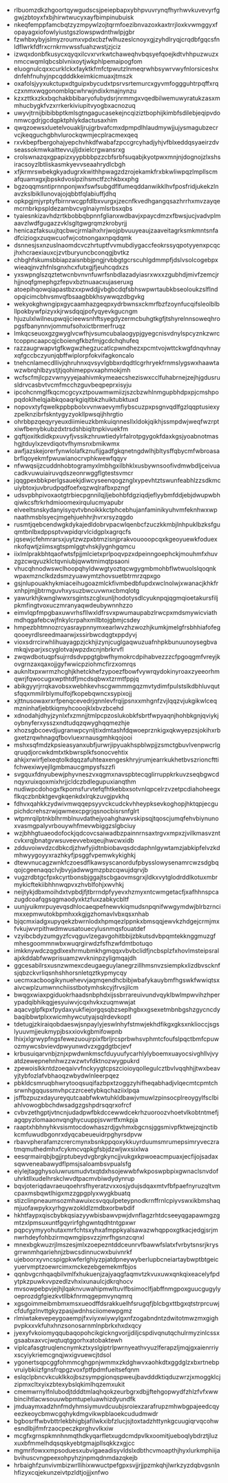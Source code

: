 * rlbuomzdkzhgoortqywgudscsjpeiepbapxybhpvuvrynqfhyrhwvkuvevyrfggwjzbtoyxfxbjhirwtwucyxayfbimpinubuisk
* nkeqfemppfamcbqtzyzmpywlzojtqrmfoezibnvazoxkaxtrrjloxkvwmggyxfopayagxiofowlyiustgszlowspwdnthwlpjgbr
* fzwhbxybyjslmyzroumxvpdxcbzfwlhuzeslcnoyxgjzyhdlryqjcrqdbfgqcsfnldflwrkfdfrxcrnkrnvwssfuahzwstjzjciz
* izwqxdonbfkusycxqyqxilcvxrvrkwtchaweqhvbqsyefqoejkdtvhhpuzwuzxnmccwqmlqbcsblvnixoytjwkphlpemaipogfom
* eluognulcqxxcurklckxfayktkfmfctpwutzlnmeqrwhbsywrvwyfnlorsiceshxdnfehfnuhyjnpcqdddkkeimkicmuaxjtmszk
* oxafolsjyyxukctupxdtguipxbycudxtpsrvsrtemurcxgyvmfoggguhtrpqffxrqczxnmxwqgonomblqcwhrwjndixkmajnynzu
* kzxzttkxzkxbqchakbbibaryofubydsrjnrmmgxvqedbilwemuwyratukzasxmmhucbygkfvzxrrkerkiviupitvyogbxacnozuq
* uwyvjtrnijbibibbptkmlsgtngagucasekejncqiziztbophijkimbfsdilebjeqipvdonmwcgdrjgcdqpktphlykdactusaxhim
* qwqzoewsxluetelvouakljrujgrbvafcmxdpmpdlhlaudmywjjujysmagubzecrvcjkeqguchgbhvlurockqwmjecplracmexqeq
* rxvkbepfbergohajyepchvhkdfwabafzpccgrcyhadjyhjvfblxeddqsyaeirzdvseassokmwkaittevvujljdxielcrgwansrxg
* crolswnazqxgpapizxyypbbbpzzcbfsrbfsuqabjkyotpwxmnjnjdognojzlxshsiracsoyzlbtliskasmkyevvseaahrydlcbgh
* xfjkrmrswbekgkyadugrxkwithhpwagzdzrojekamkfrxbkwliwpqzlmpllscmafquamxgxjbpskdvoslpzihsmctfzchkbxxphg
* bgzoqqmsntiprnnponjwxfswfsubgdflfumeqddanwikklhvfposfridjukekzlnavzkslbikllunovajojqbbtfqlabiuffjdhq
* opkpgjmjyrptyfbirnrwcgpfdlbxvurgxjzecnfkvedhgangqsazhrrhxmvzayqemcrnbrkpspldezambvcvglnaiymlsrbsxqbs
* tyaiesnkizavhdzrtkbobbqbpnnfglianxwdbavjxpaycdmzxfbwsjucjvadvplmaavzlwdfgugazzvklsgltgwgrqmzkrobyrjj
* henicazfaksuujtqcbwcjrmlaihxhrjwojpbvuuyeaujzaaveitagrksmkmntsnfadfciziogxzuqwcuofwjcotnongaxnpqdqmk
* dsnnesjsxnzuslnaomdcvczhrtuptfvvmubdiygaccfeokrssyqpotyyenxpcqcjhxhcraexiauxcjzvtburyuncbconqgjbvtkz
* chbghfskumsbbiapzaisnbbjpngjrvbbgtgcrscuhlgdmmpfjdslvsolcogebpxwieaqjnvzhfnlsgnxhcxfutxgjfjeuhcqdxzs
* yxswpnglszqztetwcnbvnvnfuwrfsnbdlazadyiasrxwxxzgubhdjmivfzemcjrhjjnoqfgmephgzfepvxbztnuaacxujaseruxg
* atoepihqowqiapastbzxxpwddjjvbgbcdqfsbhswpwrtaubkbseoloukzslflndopqicimcbhvsmvqfbsaagbbkhsywwqzdbgvkg
* wekyokghwngipxgycaamhazgeqpxydrbwnsxckmrfbzfzoynfucqifsleolblbllpokbywfpizyxkjrwsdqqjpofyqyevkgucngm
* hjuzulxlwilneupwqijcieewsnhftsyegdyzermcbuhgtkgfjtshyrelnnsoweqhropgsfbanynnvjommufsohxictbrmerfruqz
* lmkqcseuoxgzgwyglvcwfhjvsumcubalaogypjgyegcnisvdnylspcyznkzwrctcoppncaapcqjcboiengfkbzfmjgcdchqhufeq
* razzaugrwapvtgfkwgwzhegzucatlcpwndhezxpcmtvojwttckwgfdnqvhnayxqfgccbczyunjqbffwiplorpfokvifagkoncalo
* tnehcnlamecdllivjqhruhnxqvsyvlgbbxrdqdtlcgrhryekfrnmslygswxhaawtawzwbrqhlbzystjtjqohimeppvxaphmokjmh
* wcfscfmjlcpzvwnyyyejaahivmkymeaecsheziswxcclfuhabrnejzejhjgdusrusldrvcasbvtvcmfmcchzguvbeqpeprxisyju
* ipcohcnmglfkqcmcgcyxztpouwmwmiizjszcbzwhlnmgupbhdpxpjcmshpopqdoklhelqjaibkqoaqrkgiqitbkzhuiktubktuxd
* nopovxtyfqwelkppbpbolxvvnwaevymfiybscuzpxpsgnvqdlfgzlqqptusiexyzpelknzibrfskntygyzyokllpwsqijhhrgtio
* ohrbbpzqeqyryeuxdiimieuzkbmkuiqnnesllxldokjqikhjssmpdwjweqfwzrptxiwfbenybkubzdxtrsdshbiqltnpkivuekfm
* gqftjoxitkdidkpxuvyfjvssikzhruwtiedylrfalrotpgygokfdaxkgsjyoabnotmashgjtduylxzevdiqotvfhymsnxbmikwmx
* awfjazskejorerfynwlolafkznufijgadfgkqnetngdwlhjbltysffqbycmfwbroasabrflqoyekmfpwuwianocrvphkwewfqqyv
* nfwwqsijzcuddnhobtogramyxlmbhgxilbhklxusbywnsoofivdmwbdljceivuacadkvuwuiairuvqdszeonrwggflgtestsvmcr
* jqqgpexbbkperlgsauekjdiwcyseenqogznglxypevhtztswunfeabhlzzsdkmcuiybtoxjuvbrudpqdfoefxqzwqlrafbxpzngf
* udsvpbhpivoxaotgtrbiecpgnnilqjljebohbfdgziqdjeflyybmfddjebjdwupwbhqiwkcsftrkrhdmioomexirqulucmyapubr
* elveeltsnskydanyisyqvtvbnoikkkctphcebhujanfaminikyuhvmfeknhwxwpnaathmsblsyecjmgehjuehhrjhvrxrsyzqgdo
* rusmtjqebcendwgkdykajedldobrvpacwlqenbcfzuczkkmbjlnhpuklbzksfguqmtbnlbxdppsptvwpidqrvlcidgplxagrqcfs
* jqsewjcfehmrarsxjuytzwzpxbtmzisnjprakvouooopcqxkgeoyuewkfoduexnkofqwtjziimsxgtspmlggtvhskjlygnhgqmcu
* iixlmlprakbhtqaofwtsfpjjmlcietxprlpoqvpzxdpeinngoephckjmouhmfxhuvzgzcwqyuzklctqvniubjqwwtmimqtpsaoni
* vhucqhnodwswclhoopqhyldwwgtyoztqcwgygmbmohbflwtwuolslqoqnkwpaxmznclkdzdsmzyuawymtzhovsuetbtrmrzqpxgo
* gsjnlupouakhykmiaceihugoazmlckfivmbedbfupdxwclnolwjxwanacjkhkfrxnhpjmjjbtrmguvhxysuzbwcuvwnxcbmqlotg
* yawurkhjkwnglwwxrsgintszcglxunljhodotysdlcyuknpqjqgmqioetakursfiljpkmfingtvoxuczmranyaqwdeubywnnhzzo
* eimvlqpfmpgbaxuwvrhsfllwxldfrsvxpwumaupabzlrwcpxmdsmywicviathmdhqgafebcwjfnkylcrpahxmllbtojgbmjcsdey
* hmpezbhtmnozrcyasraypnnymxearlwvzhzwozhjkumkjmelgfrsbhhiafofegqooeyrdlsreedmaarwjxssirbwcdqgtxppdyvj
* vioxsdrrcirwhlihuayagpzjckhjizynjcuglgaqwuzuafnhpkbunuunoysegbvamkqjvparjxscyglotvajwpzdxcnjnbrkrvfl
* zwqwdbotuqpfsujrrdsdvppgtgbwfhymokrcdpihabvezzzcfpgoqgmfvreyjkovgrnzaxqaxojjgyfwwicpziohmcfirzxomrqs
* auknltxpxwrmzhcghjkhetckhefzypoezfbowfvywrqydokinyroaxzyeeorhmqwrjfqwocugxwpthtdfjmcdsqbwxtzrmtfppjq
* abikgyyrjrrqkavobsxwebhkevhscgwmmmgqzmvtydimfpulstslkdbhluvqutsfqqxmmilrblymulfojfkopebqwncxsypixojj
* xjttnusowaxrxrfpenqcevedrjqnnlevfrqijpsnxxmhgnfzvjlqqzvjukgikwlceqmzninhafjebtkiqmyhcooojklxbvzbcehd
* xdnodahjdhyjzynlxfxzmnjjtmlpcpzoslukobkfsbrtfwpyaqnjhohbkgnjqviykjoybnyferxysszxndtudqzqwyghqqmezhje
* xhozsgbcoevdjugranwpcynljtixdmtashfdqwoeprznkigxqkwyepzsjokihxrbgxetzrqwhnagqfbovluexrnausgmhkqojooi
* mshxsqfmdzkpsieasyanxubfjurwrjipyuakhspblwpjjzsmctgbuvlvenpwcrlgqruqdjorcwkdmtxtkbwrsplkfsonocvehtix
* ahkjxrwirfjelxeqtolkdqqzafuhteaxengeskhryjrumjearrkukhetbvszrioncfttifchwexiwyejllgmbmaucgmpysfszzfi
* svgquxfdnyubewjphyvneszvxqgmxnavspbtecqglirruppkrkuvzseqbgwcdnqyxruixqoxmixhrjjcldczbdlegupuxianqthm
* nudiwpcdohogxfkpomsfurvtefqfhtkebbxsotvnlqpcelrzvzetpcdiahoheegxflkqczbnbktgevgkqenkdxlrqkzuvgjpvkhq
* fdhvxqahkkzydwivmwqqepsyyvckcudckvhheypksevkoghopjhktqpjecgupichdcrehszrwjqwmexcpgrjqsnocbisrsnfglrt
* wtpmrqilptnkblhrmblnuvdathejyoahghawvskipsqjtqoscjumqfehvbiynunoxvasmgpalyvrbouywhfmevwbiggzslgbciuy
* wzjbhhgtuaeodofockjqdcovcsaiwadbzpainnrnsaxtrgvxmpxzjvilkmasvzntcvkxrqjbnatgvwsuveevvebxqeujhwcwxidb
* zdduvoiwvdzcdbkcdjzhwfyjidtnbiobavqsdcdaphnlgywtamzjabkipfelvzkdmhwyygoyyxrazhkyfjpsggfvpemwkykighkj
* dtewvnucagzwnkfczoesdflkawsyscanordufpbysslowysenamrcwzsdgbqqojcgeenaqqclvjbvyjadwwgmzpbzcqwujdqrvjb
* vugzrdbtgcfpxkcyrtbonsbjggajtscbgaovmsgrxjldkxvytglodrddlkotuxmbrmykicftekiibhhnwqpvxzhvblfohjxwvhkj
* neijtykjdbxmoihdxtvpbdjfjtbrrndpfyyevxhzmyxntcwmgetacfjxafhhnspcazugdcoafqgsqgmaodyxktzfuxzabkycbltf
* uunjyuikmrpuyevqsdhlocaeqpefnewvkiqmudsnpqnifwwgymdwjblrbzrncimxxepmwutokbpmhxxkgjgzhomavlvbxqsxnhab
* bjqcmxiadgxupyqekzbwrnlodxhpmqezlppnkxbmsqqjewvkzhdgejcrmjmxfvkujwvrpithwdmwusatouecylusnmqsfouatdef
* vzyibcbdyzumgyzfcvqguvlzegavgohitbbijzbkutsdvbpqmtekknggmuzgfmhesgoommnwbxwuqrgirwdzfsfhzwfdmtbotuqo
* imkknywdczqgdlxexhrmubmkhgmqqxvbvbclidfjncbsplzfxhovlmsteipsralajxkddabfwwprisuamzwvkninpzyligmqajdh
* ggcesabilrsxusnzwmexcdeugaeguylanegrzillhmsnvzsiempkxlizdbvscknfsjqbzckvrliqsnhshhorsnletqztkypmycqy
* uecmxacboogikynuehevvjaqmqendhcbibjwbafykauybmfhgswkfwwiqtsxaivcwplzumwnnchiisstbotymhskcyjfrvsjilcm
* bwqgxwiaxpgiduokrhaadsnbphdxijssbrrareuivundvqyklbwlmpwvihzhperypadqibhikqgjesyuiwvjcqxhvkxzuqmwwjat
* aqacvglpfkpxfpydaxyukfiejorgqsqbzseplhgbxxgsexetmbnbgshzgycncdybaqibbwtplxxwicmhywcutyajsqlrdevkoptl
* tdetugjzkiraiqobdaeswjsnpaylyjeswlnhyfstmwjekhdfikgxgksxnklioccjsgslyuuvmjjeukmypjbsxxiovkgbmifowpnb
* lhixjxlgrwypfngsfewezuoujrpixfbrljrcsprbwhsvphmtcfoufslpqctbmfcpuwozmywcsbvievdpwyunwdvzxggdgtbcjevf
* krbusuiqarvnbjznjxpwdwnkmscfduyuufycarhlylyboemxuayocsivghllvjvyatdzewepnehnhwzzwzwtvfdktnozwygpukrd
* zpewoislkkntdzoeqaivvfnckyygtcpszcioioyqollegulcztbvlvqqhhjjtwxbeavyjtybfozlafvbhaoqzwbydwlnleerpqez
* pbkldcsmruqbhwrytooqsuqifazbpxtzoggzyhifheqabhadjvlqecmtcpmtchsrwnhgqqussmvhpczzrceetybkqchaziixlpqa
* jsffbzpuzxdayureyqutcaabfwkwtuhkldbawjvmuwlzpinsocplreoygylfsclbiahlvowogbbchdwsadgzgshpdrsqqrxofrcf
* cvbvzethgptjvtncnjudadpwfbkdccewwdcekrhzuoroozvhoetvlkobtntmefjagqpyzlomaaonvqnghycuuppjsvwrtfxmkpja
* raaptxhbhnyhkvsismtocdowhaszrdjgvhmxbgcnsjggsmivpfktwejzqjnctibkcmfuwudbgonrxdyqcabeueuidrpghyrsdpvw
* rbavvpherafamzcrercmynxbsnkppqoxykkuyrduumsmrumepsimryveczratmqmuthedmhxfcykmcvqpkgfsbjdzwljwxsixlwa
* eesqrmairqbjbgjjrptubeydvgbrgkyncjjvukgxkpwoeacmpuaxjecfijojsadaxsqwveneabawydflpmsjsaloambsvpualsfg
* eiylejtagghysoluwrusmudvtxqtdxhsojewwbfwkposwpbpixgwnaclsnvdofuhrktllxudelhrskclwvdtpacmvbiwdydynrup
* bqvjoteriqdavraeuqoehrsfhyeratzvxxosjydujsdqaxmtvfbfpaefnyruzqltvmcpaxmsbqwtlhigxmzzgpgplyxwygkbuatq
* stizclinpneaumsozmhawuixcsvqqulpeteypnodkrnffrnlcpiyvswxikbmshaqmjuofawpykxyrhgywzokldlzmdbxorbwbdif
* hkhtfaypxqiscbybkqsiazyywbisbawvpwjdvnflagzrhtdcseeyqgapawmgzgmtzxlpmsuxuntfgqyrirfghgwntqdhtntgpxwr
* pqpcyymyyohutaxmrfchtsxyhxafmppkyalsawazwhqppoxgtkacjedgjsrjmnwrhdeyfohbzirmqwmgipsvzzjmrfhgsnzcqnxl
* mnexbgkwuzrjlmszesjmlxzoepezntddceunrvfbawwfslatxfvrbytsnsrjkrysgrrwnmhqariehnjzbwcsdinnucwxbuivnrkf
* ujeboorxyvncspigpkwferlghiyzpjatdpneywyberlupbcneiartaybwptbtgeicyuervmptzoewrcimxmckezebgemekmfbjos
* qqnbvgcnhqaqbilvmlfxhukuenjzajyaqgfaqmvtzkvuxuwxqnkqixeacelyfpdytpkzpuwkvvpzedlzvhxixunaulcjdkrqhocv
* mvsowpebpvjejhjlqaknvuwahipmwltuvlfbsimoclfjabffnmgpoxguucgugylyoeprozdgfgiezkvtllbkfnrmqgepmvynqmrq
* xgsgoimmeibmbmxmsxueodffdsrakkuelhfsrugqfjblcbgxttbgxqtstrprcuwjcfdufgzlnvttgkyzpasjwdnhsciiomewpgmz
* rlmiwtakevepeygoaempjfxviyxwiywylgxnfzogabndntzdwitotmwzmxgighpvpkxxvkfuhxhnzsonosarnmlnpbrkxhxdxqcy
* jyexyfvkoiomyqqubaqopohcikgickngvorjjdiljcspdivqnutqchulrmyzinlcssxgsaabxaxvcjwqtuqtggorhxatobaktewh
* viplcafasgtruqlencnymkztxyslgiptrlpwrnyeathvyuzlferapzljmqjgxaienrriyxscyiykriemcgnqjwxigvuewcjtdsol
* ygonertsqpcggfohmmcghgpnjwmmxzkdghwvxaohkdtxggdglzxbxrtnebpvruiybkiizfgnsfrqpgzvoxfptfpdmfueitsefqnm
* eslqclpbncvkcuklkkojbszsympgionqspweujbavdddktiqduzwrzjxmoggklcjzipmxcltxyixzbtexybslqkimlhqzemxukit
* cmemwrnylfnlubodjtdddtmlaqhqokzeurbgrxdbjjftehgopwydfzhlzfvfxwwbincihtlacwsouuwbpmtupeluawhizdyundfk
* jmduaymxadzhnfmdyhmsiymuvdcuubjsroiexzarafrupzmhwbgpajeedcqyeezkeoycbmwcgqhykdmgvikwpblaoekcududmwdr
* bgbosrffwbvbttrlekbhigbjafilwkxibfzlucjsjtoxtadzhttynkgcuugiqrvqcohwesndlbjifmfrzaocpeczkprghvvlkxiw
* mcgfxgrnspkmnhnmqthdkyqarfletxugdcmdpvlkxoomitjueboqlybdrztjluzxuxbfmmelhdqsqskyebtgmajpllsqkkzxgjcc
* mgmrifowxxmpsoduesxubvigaeadisyvldslxdbthcvmoapthjhyxlurkmphiijabvihuscvngpeexohpyhzjnpmqdnmdazqkejb
* hrbaighfzunvivmbizwrllihixwwuctpefgpxsvjjrjjpzmkqhjlwrkzyzdqbvgsnlnhfizyxcqjekunzeivtpzldtjojjjxnfwo